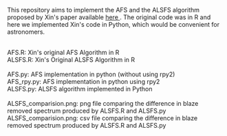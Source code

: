 <p>This repository aims to implement the AFS and the ALSFS algorithm proposed by Xin's paper available  <a href="https://arxiv.org/pdf/1904.10065.pdf"> here </a>.
The original code was in R and here we implemented Xin's code in Python, which would be convenient for astronomers. </p>

<p>
<br>AFS.R: Xin's original AFS Algorithm in R
<br>ALSFS.R: Xin's Original ALSFS Algorithm in R
<br>  
<br>AFS.py: AFS implementation in python (without using rpy2)
<br>AFS_rpy.py: AFS implementation in python using rpy2 
<br>ALSFS.py: ALSFS algorithm implemented in Python
<br>
<br>ALSFS_comparision.png: png file comparing the difference in blaze removed spectrum produced by ALSFS.R and ALSFS.py
<br>ALSFS_comparision.png: csv file comparing the difference in blaze removed spectrum produced by ALSFS.R and ALSFS.py
</p>
